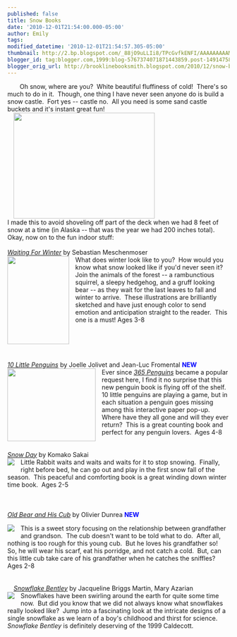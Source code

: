 ```yaml
---
published: false
title: Snow Books
date: '2010-12-01T21:54:00.000-05:00'
author: Emily
tags: 
modified_datetime: '2010-12-01T21:54:57.305-05:00'
thumbnail: http://2.bp.blogspot.com/_88jO9uLLIi8/TPcGvfkENFI/AAAAAAAAAMQ/bwbpRoRIKZs/s72-c/IMG_0652+copy.JPG
blogger_id: tag:blogger.com,1999:blog-5767374071871443859.post-1491475849121661777
blogger_orig_url: http://brooklinebooksmith.blogspot.com/2010/12/snow-books.html
---
```


<a href="http://2.bp.blogspot.com/_88jO9uLLIi8/TPcGvfkENFI/AAAAAAAAAMQ/bwbpRoRIKZs/s1600/IMG_0652+copy.JPG" imageanchor="1" style="margin-left: 1em; margin-right: 1em;"></a>Oh snow, where are you?&nbsp; White beautiful fluffiness of cold!&nbsp; There's so much to do in it.&nbsp; Though, one thing I have never seen anyone do is build a snow castle.&nbsp; Fort yes -- castle no.&nbsp; All you need is some sand castle buckets and it's instant great fun!<br /><a href="http://2.bp.blogspot.com/_88jO9uLLIi8/TPcGvfkENFI/AAAAAAAAAMQ/bwbpRoRIKZs/s1600/IMG_0652+copy.JPG" style="margin-left: 1em; margin-right: 1em;"><img border="0" height="240" src="http://2.bp.blogspot.com/_88jO9uLLIi8/TPcGvfkENFI/AAAAAAAAAMQ/bwbpRoRIKZs/s320/IMG_0652+copy.JPG" width="320" /></a><br />I made this to avoid shoveling off part of the deck when we had 8 feet of snow at a time (in Alaska -- that was the year we had 200 inches total).&nbsp; Okay, now on to the fun indoor stuff:<br /><br /><a href="http://www.brooklinebooksmith-shop.com/book/9781935279044"><i>Waiting For Winter</i></a> by Sebastian Meschenmoser<br /><a href="http://2.bp.blogspot.com/_88jO9uLLIi8/TPcHWNyzTbI/AAAAAAAAAMU/2-9sN83IWOg/s1600/FC9781935279044.JPG" style="clear: left; float: left; margin-bottom: 1em; margin-right: 1em;"><img border="0" height="200" src="http://2.bp.blogspot.com/_88jO9uLLIi8/TPcHWNyzTbI/AAAAAAAAAMU/2-9sN83IWOg/s200/FC9781935279044.JPG" width="140" /></a>What does winter look like to you?&nbsp; How would you know what snow looked like if you'd never seen it?&nbsp; Join the animals of the forest -- a rambunctious squirrel, a sleepy hedgehog, and a gruff looking bear -- as they wait for the last leaves to fall and winter to arrive.&nbsp; These illustrations are brilliantly sketched and have just enough color to send emotion and anticipation straight to the reader.&nbsp; This one is a must! Ages 3-8<br /><br /><br /><br /><br /><i> </i><br /><a href="http://www.brooklinebooksmith-shop.com/book/9780810995826"><i>10 Little Penguins</i></a> by Joelle Jolivet and Jean-Luc Fromental <b><span style="color: blue;">NEW</span></b><br /><a href="http://1.bp.blogspot.com/_88jO9uLLIi8/TPcH3lwcNTI/AAAAAAAAAMY/kPEmEKruCeU/s1600/FC9780810995826.JPG" style="clear: left; float: left; margin-bottom: 1em; margin-right: 1em;"><img border="0" height="165" src="http://1.bp.blogspot.com/_88jO9uLLIi8/TPcH3lwcNTI/AAAAAAAAAMY/kPEmEKruCeU/s200/FC9780810995826.JPG" width="200" /></a>Ever since <a href="http://www.brooklinebooksmith-shop.com/book/9780810944602"><i>365 Penguins</i></a>  became a popular request here, I find it no surprise that this new  penguin book is flying off of the shelf.&nbsp; 10 little penguins are playing  a game, but in each situation a penguin goes missing among this  interactive paper pop-up.&nbsp; Where have they all gone and will they ever  return?&nbsp; This is a great counting book and perfect for any penguin  lovers.&nbsp; Ages 4-8<br /><br /><i>&nbsp;</i><br /><a href="http://www.brooklinebooksmith-shop.com/book/9780545013215"><i>Snow Day</i></a> by Komako Sakai<br /><a href="http://1.bp.blogspot.com/_88jO9uLLIi8/TPcIOMyqkpI/AAAAAAAAAMc/OhV7vZOK3lk/s1600/FC9780545013215.JPG" style="clear: left; float: left; margin-bottom: 1em; margin-right: 1em;"><img border="0" src="http://1.bp.blogspot.com/_88jO9uLLIi8/TPcIOMyqkpI/AAAAAAAAAMc/OhV7vZOK3lk/s1600/FC9780545013215.JPG" /></a>Little Rabbit waits and waits and waits for it to stop snowing.&nbsp; Finally, right before bed, he can go out and play in the first snow fall of the season.&nbsp; This peaceful and comforting book is a great winding down winter time book.&nbsp; Ages 2-5<br /><br /><i>&nbsp;</i><br /><br /><a href="http://www.brooklinebooksmith-shop.com/book/9780399245077"><i>Old Bear and His Cub</i></a> by Olivier Dunrea <b style="color: blue;">NEW</b><br /><div class="separator" style="clear: both; text-align: center;"><a href="http://2.bp.blogspot.com/_88jO9uLLIi8/TPcImVaphjI/AAAAAAAAAMg/2aceTtnRU-s/s1600/FC9780399245077.JPG" imageanchor="1" style="clear: left; float: left; margin-bottom: 1em; margin-right: 1em;"><img border="0" src="http://2.bp.blogspot.com/_88jO9uLLIi8/TPcImVaphjI/AAAAAAAAAMg/2aceTtnRU-s/s1600/FC9780399245077.JPG" /></a></div>This is a sweet story focusing on the relationship between grandfather and grandson.&nbsp; The cub doesn't want to be told what to do.&nbsp; After all, nothing is too rough for this young cub.&nbsp; But he loves his grandfather so!&nbsp; So, he will wear his scarf, eat his porridge, and not catch a cold.&nbsp; But, can this little cub take care of his grandfather when he catches the sniffles? Ages 2-8<br /><br /><div class="separator" style="clear: both; text-align: center;"><a href="http://4.bp.blogspot.com/_88jO9uLLIi8/TPcIzUEuteI/AAAAAAAAAMk/ZnDwhSZch1c/s1600/FC9780547248295.JPG" imageanchor="1" style="clear: left; float: left; margin-bottom: 1em; margin-right: 1em;"><br /></a></div><br /><a href="http://www.brooklinebooksmith-shop.com/book/9780547248295"><i>Snowflake Bentley</i></a> by Jacqueline Briggs Martin, Mary Azarian<br /><a href="http://4.bp.blogspot.com/_88jO9uLLIi8/TPcIzUEuteI/AAAAAAAAAMk/ZnDwhSZch1c/s1600/FC9780547248295.JPG" style="clear: left; float: left; margin-bottom: 1em; margin-right: 1em;"><img border="0" src="http://4.bp.blogspot.com/_88jO9uLLIi8/TPcIzUEuteI/AAAAAAAAAMk/ZnDwhSZch1c/s1600/FC9780547248295.JPG" /></a>Snowflakes have been swirling around the earth for quite some time now.&nbsp; But did you know that we did not always know what snowflakes really looked like?&nbsp; Jump into a fascinating look at the intricate designs of a single snowflake as we learn of a boy's childhood and thirst for science.<i>&nbsp; Snowflake Bentley</i> is definitely deserving of the 1999 Caldecott.